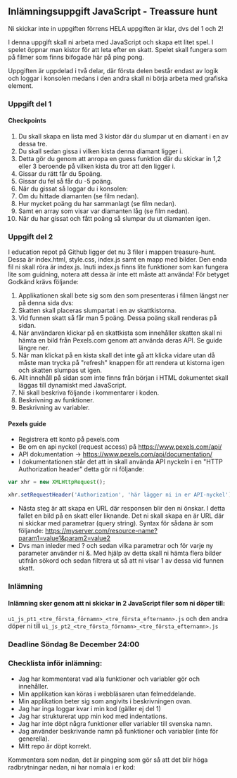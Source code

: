 ## Inlämningsuppgift JavaScript - Treassure hunt

Ni skickar inte in uppgiften förrens HELA uppgiften är klar, dvs del 1 och 2!

I denna uppgift skall ni arbeta med JavaScript och skapa ett litet spel. I spelet öppnar man kistor för att leta efter en skatt. Spelet skall fungera som på filmer som finns bifogade här på ping pong.

Uppgiften är uppdelad i två delar, där första delen består endast av logik och loggar i konsolen medans i den andra skall ni börja arbeta med grafiska element.

### Uppgift del 1

#### Checkpoints

1. Du skall skapa en lista med 3 kistor där du slumpar ut en diamant i en av dessa tre.
1. Du skall sedan gissa i vilken kista denna diamant ligger i.
1. Detta gör du genom att anropa en guess funktion där du skickar in 1,2 eller 3 beroende på vilken kista du tror att den ligger i.
1. Gissar du rätt får du 5poäng.
1. Gissar du fel så får du -5 poäng.
1. När du gissat så loggar du i konsolen:
  1. Om du hittade diamanten (se film nedan).
  1. Hur mycket poäng du har sammanlagt (se film nedan).
  1. Samt en array som visar var diamanten låg (se film nedan).
1. När du har gissat och fått poäng så slumpar du ut diamanten igen.

### Uppgift del 2

I education repot på Github ligger det nu 3 filer i mappen treasure-hunt. Dessa är index.html, style.css, index.js samt en mapp med bilder. Den enda fil ni skall röra är index.js. Inuti index.js finns lite funktioner som kan fungera lite som guidning, notera att dessa är inte ett måste att använda!
För betyget Godkänd krävs följande:

1. Applikationen skall bete sig som den som presenteras i filmen längst ner på denna sida dvs:
  1. Skatten skall placeras slumpartat i en av skattkistorna.
  1. Vid funnen skatt så får man 5 poäng. Dessa poäng skall renderas på sidan.
  1. När användaren klickar på en skattkista som innehåller skatten skall ni hämta en bild från Pexels.com genom att använda deras API. Se guide längre ner.
  1. När man klickat på en kista skall det inte gå att klicka vidare utan då måste man trycka på "refresh" knappen för att rendera ut kistorna igen och skatten slumpas ut igen.
1. Allt innehåll på sidan som inte finns från början i HTML dokumentet skall läggas till dynamiskt med JavaScript.
1. Ni skall beskriva följande i kommentarer i koden.
  1. Beskrivning av funktioner.
  1. Beskrivning av variabler.

#### Pexels guide

* Registrera ett konto på pexels.com
* Be om en api nyckel (request access) på https://www.pexels.com/api/
* API dokumentation -> https://www.pexels.com/api/documentation/
* I dokumentationen står det att in skall använda API nyckeln i en "HTTP Authorization header" detta gör ni följande:


```JavaScript
var xhr = new XMLHttpRequest();

xhr.setRequestHeader('Authorization', 'här lägger ni in er API-nyckel');
```
* Nästa steg är att skapa en URL där responsen blir den ni önskar. I detta fallet en bild på en skatt eller liknande. Det ni skall skapa en är URL där ni skickar med parametrar (query string). Syntax för sådana är som följande: https://myserver.com/resource-name?param1=value1&param2=value2
* Dvs man inleder med ? och sedan vilka parametrar och för varje ny parameter använder ni &. Med hjälp av detta skall ni hämta flera bilder utifrån sökord och sedan filtrera ut så att ni visar 1 av dessa vid funnen skatt.

### Inlämning
#### Inlämning sker genom att ni skickar in 2 JavaScript filer som ni döper till:

```u1_js_pt1_<tre_första_förnamn>_<tre_första_efternamn>.js``` och den andra döper ni till ```u1_js_pt2_<tre_första_förnamn>_<tre_första_efternamn>.js```

### Deadline Söndag 8e December 24:00

### Checklista inför inlämning:

* Jag har kommenterat vad alla funktioner och variabler gör och innehåller.
* Min applikation kan köras i webbläsaren utan felmeddelande.
* Min applikation beter sig som angivits i beskrivningen ovan.
* Jag har inga loggar kvar i min kod (gäller ej del 1)
* Jag har strukturerat upp min kod med indentations.
* Jag har inte döpt några funktioner eller variabler till svenska namn.
* Jag använder beskrivande namn på funktioner och variabler (inte för generella).
* Mitt repo är döpt korrekt.

Kommentera som nedan, det är pingping som gör så att det blir höga radbrytningar nedan, ni har nomala i er kod: